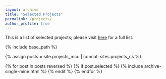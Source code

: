 ```yaml
---
layout: archive
title: "Selected Projects"
permalink: /projects/
author_profile: true
---
```


This is a list of selected projects; please visit [here](/projects_full/) for a full list.

{% include base_path %}

{% assign posts = site.projects_mcu | concat: sites.projects_cs %}

{% for post in posts reversed %}
  {% if post.selected %}
    {% include archive-single-mine.html %}
  {% endif %}
{% endfor %}